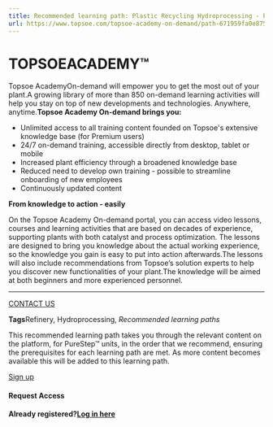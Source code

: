 ```yaml
---
title: Recommended learning path: Plastic Recycling Hydroprocessing - PureStep™
url: https://www.topsoe.com/topsoe-academy-on-demand/path-671959fa0e875ab8baddc18b#main-content
---
```


# TOPSOEACADEMY™

Topsoe AcademyOn-demand will empower you to get the most out of your plant.A growing library of more than 850 on-demand learning activities will help you stay on top of new developments and technologies. Anywhere, anytime.**Topsoe Academy On-demand brings you:**

- Unlimited access to all training content founded on Topsoe's extensive knowledge base (for Premium users)
- 24/7 on-demand training, accessible directly from desktop, tablet or mobile
- Increased plant efficiency through a broadened knowledge base
- Reduced need to develop own training - possible to streamline onboarding of new employees
- Continuously updated content

**From knowledge to action - easily**

On the Topsoe Academy On-demand portal, you can access video lessons, courses and learning activities that are based on decades of experience, supporting plants with both catalyst and process optimization. The lessons are designed to bring you knowledge about the actual working experience, so the knowledge you gain is easy to put into action afterwards.The lessons will also include recommendations from Topsoe’s solution experts to help you discover new functionalities of your plant.The knowledge will be aimed at both beginners and more experienced personnel.

****

[CONTACT US](https://www.topsoe.com/topsoe-academy-on-demand)

**Tags**Refinery, Hydroprocessing, *Recommended learning paths*

This recommended learning path takes you through the relevant content on the platform, for PureStep™ units, in the order that we recommend, ensuring the prerequisites for each learning path are met. As more content becomes available this will be added to this learning path.

[Sign up](https://academy.topsoe.com/paths/671959fa0e875ab8baddc18b/home)

#### Request Access

**Already registered?[Log in here](https://academy.topsoe.com/home/content/all)**